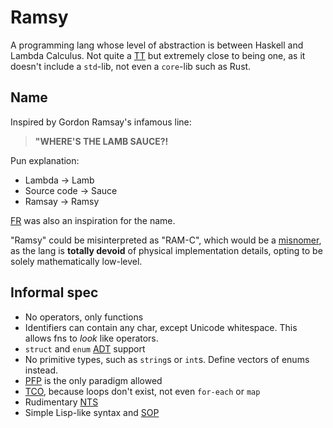 # Ramsy
A programming lang whose level of abstraction is between Haskell and Lambda Calculus. Not quite a [TT](https://en.wikipedia.org/wiki/Turing_tarpit) but extremely close to being one, as it doesn't include a `std`-lib, not even a `core`-lib such as Rust.

## Name
Inspired by Gordon Ramsay's infamous line:
> **"WHERE'S THE LAMB SAUCE?!**

Pun explanation:
- Lambda -> Lamb
- Source code -> Sauce
- Ramsay -> Ramsy

[FR](https://en.wikipedia.org/wiki/Frank_Ramsey_(mathematician)) was also an inspiration for the name.

"Ramsy" could be misinterpreted as "RAM-C", which would be a [misnomer](https://en.wikipedia.org/wiki/Misnomer), as the lang is **totally devoid** of physical implementation details, opting to be solely mathematically low-level.

## Informal spec
- No operators, only functions
- Identifiers can contain any char, except Unicode whitespace. This allows fns to _look_ like operators.
- `struct` and `enum` [ADT](https://en.wikipedia.org/wiki/Algebraic_data_type) support
- No primitive types, such as `string`s or `int`s. Define vectors of enums instead.
- [PFP](https://en.wikipedia.org/wiki/Purely_functional_programming) is the only paradigm allowed
- [TCO](https://en.wikipedia.org/wiki/Tail_call), because loops don't exist, not even `for-each` or `map`
- Rudimentary [NTS](https://en.wikipedia.org/wiki/Nominal_type_system)
- Simple Lisp-like syntax and [SOP](https://en.wikipedia.org/wiki/Stack-oriented_programming)





